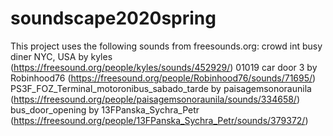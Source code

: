 # soundscape2020spring
This project uses the following sounds from freesounds.org:
crowd int busy diner NYC, USA by kyles (https://freesound.org/people/kyles/sounds/452929/)
01019 car door 3 by Robinhood76 (https://freesound.org/people/Robinhood76/sounds/71695/)
PS3F_FOZ_Terminal_motoronibus_sabado_tarde by paisagemsonoraunila (https://freesound.org/people/paisagemsonoraunila/sounds/334658/)
bus_door_opening by 13FPanska_Sychra_Petr (https://freesound.org/people/13FPanska_Sychra_Petr/sounds/379372/)
